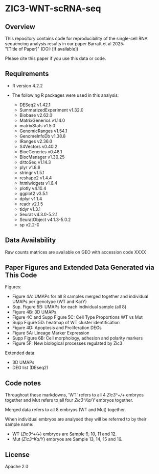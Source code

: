 # ZIC3-WNT-scRNA-seq

## Overview
This repository contains code for reproducibility of the single-cell RNA sequencing analysis results in our paper Barratt et al 2025:  
"[Title of Paper]" (DOI: [if available])

Please cite this paper if you use this data or code. 

## Requirements
- R version 4.2.2
- The following R packages were used in this analysis:

  - DESeq2 v1.42.1  
  - SummarizedExperiment v1.32.0  
  - Biobase v2.62.0  
  - MatrixGenerics v1.14.0  
  - matrixStats v1.5.0  
  - GenomicRanges v1.54.1  
  - GenomeInfoDb v1.38.8  
  - IRanges v2.36.0  
  - S4Vectors v0.40.2  
  - BiocGenerics v0.48.1  
  - BiocManager v1.30.25  
  - dittoSeq v1.14.3  
  - plyr v1.8.9  
  - stringr v1.5.1  
  - reshape2 v1.4.4  
  - htmlwidgets v1.6.4  
  - plotly v4.10.4  
  - ggplot2 v3.5.1  
  - dplyr v1.1.4  
  - readr v2.1.5  
  - tidyr v1.3.1  
  - Seurat v4.3.0-5.2.1  
  - SeuratObject v4.1.3-5.0.2  
  - sp v2.2-0
  
## Data Availability
Raw counts matrices are available on GEO with accession code XXXX

## Paper Figures and Extended Data Generated via This Code
Figures:

- Figure 4A: UMAPs for all 8 samples merged together and individual UMAPs per genotype (WT and Ka/Y)
- Sup. Figure 5B: UMAPs for each individual sample (all 8)
- Figure 4B: 3D UMAPs
- Figure 4C and Supp Figure 5C: Cell Type Proportions WT vs Mut
- Supp Figure 5D: heatmap of WT cluster identification
- Figure 4D: Apoptosis and Proliferation DEGs
- Figure 5A: Lineage Marker Expression
- Supp Figure 6B: Cell morphology, adhesion and polarity markers
- Figure 5F: New biological processes regulated by Zic3

Extended data:

- 3D UMAPs
- DEG list (DEseq2)

## Code notes

Throughout these markdowns, 'WT' refers to all 4 *Zic3^+/+* embryos together and Mut refers to all four *Zic3^Ka/Y* embryos together.

Merged data refers to all 8 embryos (WT and Mut) together. 

When individual embryos are analysed they will be referred to by their sample name: 
- WT (*Zic3^+/+*) embryos are Sample 9, 10, 11 and 12. 
- Mut (*Zic3^Ka/Y*) embryos are Sample 13, 14, 15 and 16. 

## License
Apache 2.0
